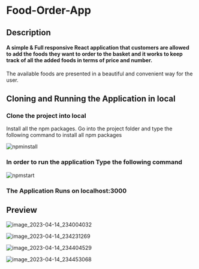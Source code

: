 # Food-Order-App

## Description

#### A simple & Full responsive React application that customers are allowed to add the foods they want to order to the basket and it works to keep track of all the added foods in terms of price and number.
The available foods are presented in a beautiful and convenient way for the user.

## Cloning and Running the Application in local

### Clone the project into local

Install all the npm packages. Go into the project folder and type the following command to install all npm packages

![npminstall](https://user-images.githubusercontent.com/102171363/232160912-65213105-8a3b-4c81-bcb2-b69a5602fa44.png)


### In order to run the application Type the following command

![npmstart](https://user-images.githubusercontent.com/102171363/232160959-eca9e250-3cab-4d63-991c-281fa9d361e2.png)

### The Application Runs on localhost:3000

## Preview

![image_2023-04-14_234004032](https://user-images.githubusercontent.com/102171363/232159624-96bdc184-f3ab-49b9-9d38-47c0954801b4.png)

![image_2023-04-14_234231269](https://user-images.githubusercontent.com/102171363/232159936-fb826f8e-092d-49d1-abfe-58456591bb98.png)

![image_2023-04-14_234404529](https://user-images.githubusercontent.com/102171363/232160120-c79db297-b09e-41b9-b768-c2ef6c6e28c2.png)

![image_2023-04-14_234453068](https://user-images.githubusercontent.com/102171363/232160237-94fe9364-f182-49d4-8792-981a8a83bbd8.png)

